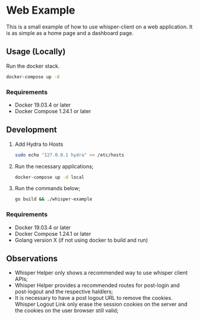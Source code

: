 # Web Example

This is a small example of how to use whisper-client on a web application. It is as simple as a home page and a dashboard page.

## Usage (Locally)

Run the docker stack.
    
```bash
docker-compose up -d
```

### Requirements

* Docker 19.03.4 or later
* Docker Compose 1.24.1 or later

## Development

1. Add Hydra to Hosts

    ```bash
    sudo echo "127.0.0.1 hydra" >> /etc/hosts
    ```

2. Run the necessary applications;

    ```bash
    docker-compose up -d local
    ```

3. Run the commands below;

    ```bash
    go build && ./whisper-example
    ```
   
### Requirements
   
* Docker 19.03.4 or later
* Docker Compose 1.24.1 or later
* Golang version X (if not using docker to build and run)

## Observations

+ Whisper Helper only shows a recommended way to use whisper client APIs;
+ Whisper Helper provides a recommended routes for post-login and post-logout and the respective haldlers;
+ It is necessary to have a post logout URL to remove the cookies. Whisper Logout Link only erase the session cookies on the server and the cookies on the user browser still valid;
